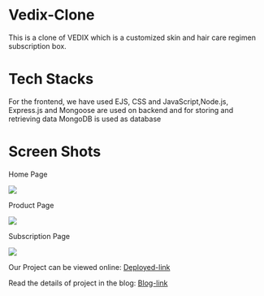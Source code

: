 # Vedix-Clone
This is a clone of VEDIX which is a customized skin and hair care regimen subscription box.
# Tech Stacks
For the frontend, we have used EJS, CSS and JavaScript,Node.js, Express.js and Mongoose are used on backend and for storing and retrieving data MongoDB is used as database
# Screen Shots
<p>Home Page</p>
<img src="https://cdn.shopify.com/s/files/1/0037/7690/5283/files/vx_banner_home_m.jpg?v=1609309318">
<p>Product Page</p>
<img src="https://miro.medium.com/max/700/1*CRGyx1uOut4eiMI0wXub3A.png">
<p>Subscription Page</p>
<img src="https://miro.medium.com/max/700/1*OxcNZ_Hrtd2ZBNWj1idqKg.png">

<p>Our Project can be viewed online:
  <a href="https://vedix-clone-backend.herokuapp.com/">Deployed-link</a>
</p>

<p>Read the details of project in the blog:
  <a href="https://medium.com/@iwilldofine/enhancement-to-our-previous-project-1c0143a8f5c4">Blog-link</a>
</p>
